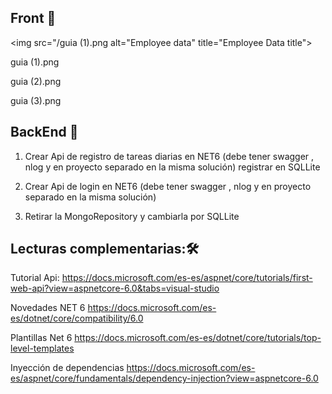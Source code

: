 ## Front 🚀

<img src="/guia (1).png alt="Employee data" title="Employee Data title">

guia (1).png

guia (2).png

guia (3).png

## BackEnd 🚀

1. Crear Api de registro de tareas diarias en NET6 (debe tener swagger , nlog y en proyecto separado  en la misma solución)
registrar  en SQLLite

2. Crear Api de login en NET6 (debe tener swagger , nlog y en proyecto separado  en la misma solución) 

3. Retirar la MongoRepository y cambiarla por SQLLite

## Lecturas complementarias:🛠️

Tutorial Api: https://docs.microsoft.com/es-es/aspnet/core/tutorials/first-web-api?view=aspnetcore-6.0&tabs=visual-studio

Novedades NET 6 https://docs.microsoft.com/es-es/dotnet/core/compatibility/6.0

Plantillas Net 6 https://docs.microsoft.com/es-es/dotnet/core/tutorials/top-level-templates

Inyección de dependencias https://docs.microsoft.com/es-es/aspnet/core/fundamentals/dependency-injection?view=aspnetcore-6.0